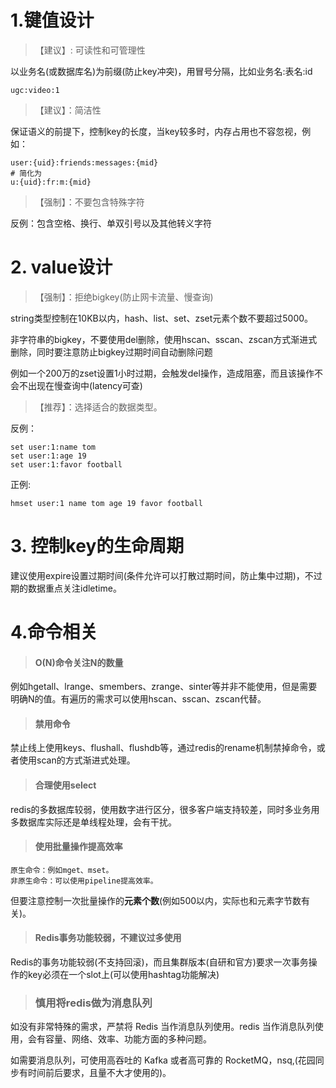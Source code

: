 # 1.键值设计

> 【建议】: 可读性和可管理性

以业务名(或数据库名)为前缀(防止key冲突)，用冒号分隔，比如业务名:表名:id

~~~shell
ugc:video:1
~~~

> 【建议】：简洁性

保证语义的前提下，控制key的长度，当key较多时，内存占用也不容忽视，例如：

~~~shell
user:{uid}:friends:messages:{mid}
# 简化为
u:{uid}:fr:m:{mid}
~~~

> 【强制】：不要包含特殊字符

反例：包含空格、换行、单双引号以及其他转义字符

# 2. value设计

> 【强制】：拒绝bigkey(防止网卡流量、慢查询)

string类型控制在10KB以内，hash、list、set、zset元素个数不要超过5000。

非字符串的bigkey，不要使用del删除，使用hscan、sscan、zscan方式渐进式删除，同时要注意防止bigkey过期时间自动删除问题

例如一个200万的zset设置1小时过期，会触发del操作，造成阻塞，而且该操作不会不出现在慢查询中(latency可查)

> 【推荐】：选择适合的数据类型。

反例：

```
set user:1:name tom
set user:1:age 19
set user:1:favor football
```

正例:

```
hmset user:1 name tom age 19 favor football
```

# 3. 控制key的生命周期

建议使用expire设置过期时间(条件允许可以打散过期时间，防止集中过期)，不过期的数据重点关注idletime。

# 4.命令相关

> #### O(N)命令关注N的数量

例如hgetall、lrange、smembers、zrange、sinter等并非不能使用，但是需要明确N的值。有遍历的需求可以使用hscan、sscan、zscan代替。

> #### 禁用命令

禁止线上使用keys、flushall、flushdb等，通过redis的rename机制禁掉命令，或者使用scan的方式渐进式处理。

> #### 合理使用select

redis的多数据库较弱，使用数字进行区分，很多客户端支持较差，同时多业务用多数据库实际还是单线程处理，会有干扰。

> #### 使用批量操作提高效率

~~~shell
原生命令：例如mget、mset。
非原生命令：可以使用pipeline提高效率。
~~~

但要注意控制一次批量操作的**元素个数**(例如500以内，实际也和元素字节数有关)。

> #### Redis事务功能较弱，不建议过多使用

Redis的事务功能较弱(不支持回滚)，而且集群版本(自研和官方)要求一次事务操作的key必须在一个slot上(可以使用hashtag功能解决)

> ### 慎用将redis做为消息队列

如没有非常特殊的需求，严禁将 Redis 当作消息队列使用。redis 当作消息队列使用，会有容量、网络、效率、功能方面的多种问题。

如需要消息队列，可使用高吞吐的 Kafka 或者高可靠的 RocketMQ，nsq,(花园同步有时间前后要求，且量不大才使用的)。
